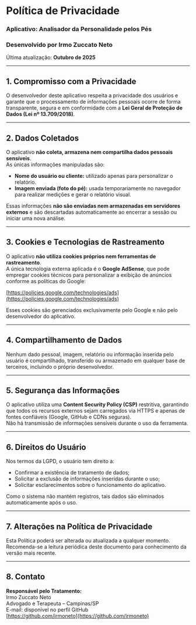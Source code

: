 # Política de Privacidade  
### Aplicativo: Analisador da Personalidade pelos Pés  
### Desenvolvido por **Irmo Zuccato Neto**

Última atualização: **Outubro de 2025**

---

## 1. Compromisso com a Privacidade

O desenvolvedor deste aplicativo respeita a privacidade dos usuários e garante que o processamento de informações pessoais ocorre de forma transparente, segura e em conformidade com a **Lei Geral de Proteção de Dados (Lei nº 13.709/2018)**.

---

## 2. Dados Coletados

O aplicativo **não coleta, armazena nem compartilha dados pessoais sensíveis**.  
As únicas informações manipuladas são:

- **Nome do usuário ou cliente:** utilizado apenas para personalizar o relatório.  
- **Imagem enviada (foto do pé):** usada temporariamente no navegador para realizar medições e gerar o relatório visual.  

Essas informações **não são enviadas nem armazenadas em servidores externos** e são descartadas automaticamente ao encerrar a sessão ou iniciar uma nova análise.

---

## 3. Cookies e Tecnologias de Rastreamento

O aplicativo **não utiliza cookies próprios nem ferramentas de rastreamento**.  
A única tecnologia externa aplicada é o **Google AdSense**, que pode empregar cookies técnicos para personalizar a exibição de anúncios conforme as políticas do Google:

[https://policies.google.com/technologies/ads](https://policies.google.com/technologies/ads)

Esses cookies são gerenciados exclusivamente pelo Google e não pelo desenvolvedor do aplicativo.

---

## 4. Compartilhamento de Dados

Nenhum dado pessoal, imagem, relatório ou informação inserida pelo usuário é compartilhado, transferido ou armazenado em qualquer base de terceiros, incluindo o próprio desenvolvedor.

---

## 5. Segurança das Informações

O aplicativo utiliza uma **Content Security Policy (CSP)** restritiva, garantindo que todos os recursos externos sejam carregados via HTTPS e apenas de fontes confiáveis (Google, GitHub e CDNs seguras).  
Não há transmissão de informações sensíveis durante o uso da ferramenta.

---

## 6. Direitos do Usuário

Nos termos da LGPD, o usuário tem direito a:
- Confirmar a existência de tratamento de dados;  
- Solicitar a exclusão de informações inseridas durante o uso;  
- Solicitar esclarecimentos sobre o funcionamento do aplicativo.  

Como o sistema não mantém registros, tais dados são eliminados automaticamente após o uso.

---

## 7. Alterações na Política de Privacidade

Esta Política poderá ser alterada ou atualizada a qualquer momento.  
Recomenda-se a leitura periódica deste documento para conhecimento da versão mais recente.

---

## 8. Contato

**Responsável pelo Tratamento:**  
Irmo Zuccato Neto  
Advogado e Terapeuta – Campinas/SP  
E-mail: disponível no perfil GitHub  
[https://github.com/irmoneto](https://github.com/irmoneto)
